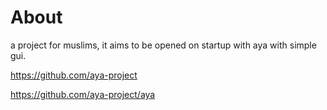 # About

a project for muslims, it aims to be opened on startup with aya with simple gui.

https://github.com/aya-project

https://github.com/aya-project/aya